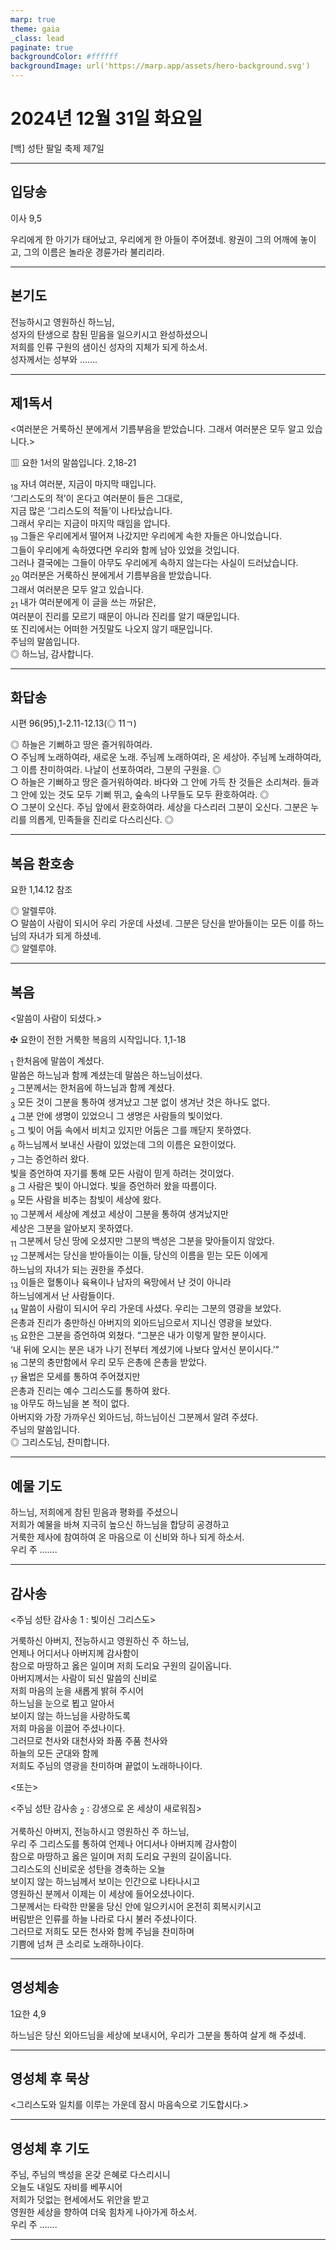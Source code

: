 ```yaml
---
marp: true
theme: gaia
_class: lead
paginate: true
backgroundColor: #ffffff
backgroundImage: url('https://marp.app/assets/hero-background.svg')
---
```


# 2024년 12월 31일 화요일

[백] 성탄 팔일 축제 제7일  




---

## 입당송

이사 9,5

우리에게 한 아기가 태어났고, 우리에게 한 아들이 주어졌네. 왕권이 그의 어깨에 놓이고, 그의 이름은 놀라운 경륜가라 불리리라.  
  


---

## 본기도

전능하시고 영원하신 하느님,  
성자의 탄생으로 참된 믿음을 일으키시고 완성하셨으니  
저희를 인류 구원의 샘이신 성자의 지체가 되게 하소서.  
성자께서는 성부와 …….  
  


---

## 제1독서

<여러분은 거룩하신 분에게서 기름부음을 받았습니다. 그래서 여러분은 모두 알고 있습니다.>

▥ 요한 1서의 말씀입니다. 2,18-21

<sub>18</sub> 자녀 여러분, 지금이 마지막 때입니다.  
‘그리스도의 적’이 온다고 여러분이 들은 그대로,  
지금 많은 ‘그리스도의 적들’이 나타났습니다.  
그래서 우리는 지금이 마지막 때임을 압니다.  
<sub>19</sub> 그들은 우리에게서 떨어져 나갔지만 우리에게 속한 자들은 아니었습니다.  
그들이 우리에게 속하였다면 우리와 함께 남아 있었을 것입니다.  
그러나 결국에는 그들이 아무도 우리에게 속하지 않는다는 사실이 드러났습니다.  
<sub>20</sub> 여러분은 거룩하신 분에게서 기름부음을 받았습니다.  
그래서 여러분은 모두 알고 있습니다.  
<sub>21</sub> 내가 여러분에게 이 글을 쓰는 까닭은,  
여러분이 진리를 모르기 때문이 아니라 진리를 알기 때문입니다.  
또 진리에서는 어떠한 거짓말도 나오지 않기 때문입니다.  
주님의 말씀입니다.  
◎ 하느님, 감사합니다.  
  


---

## 화답송

시편 96(95),1-2.11-12.13(◎ 11ㄱ)

◎ 하늘은 기뻐하고 땅은 즐거워하여라.  
○ 주님께 노래하여라, 새로운 노래. 주님께 노래하여라, 온 세상아. 주님께 노래하여라, 그 이름 찬미하여라. 나날이 선포하여라, 그분의 구원을. ◎  
○ 하늘은 기뻐하고 땅은 즐거워하여라. 바다와 그 안에 가득 찬 것들은 소리쳐라. 들과 그 안에 있는 것도 모두 기뻐 뛰고, 숲속의 나무들도 모두 환호하여라. ◎  
○ 그분이 오신다. 주님 앞에서 환호하여라. 세상을 다스리러 그분이 오신다. 그분은 누리를 의롭게, 민족들을 진리로 다스리신다. ◎  
  


---

## 복음 환호송

요한 1,14.12 참조

◎ 알렐루야.  
○ 말씀이 사람이 되시어 우리 가운데 사셨네. 그분은 당신을 받아들이는 모든 이를 하느님의 자녀가 되게 하셨네.  
◎ 알렐루야.  
  


---

## 복음

<말씀이 사람이 되셨다.>

✠ 요한이 전한 거룩한 복음의 시작입니다. 1,1-18

<sub>1</sub> 한처음에 말씀이 계셨다.  
말씀은 하느님과 함께 계셨는데 말씀은 하느님이셨다.  
<sub>2</sub> 그분께서는 한처음에 하느님과 함께 계셨다.  
<sub>3</sub> 모든 것이 그분을 통하여 생겨났고 그분 없이 생겨난 것은 하나도 없다.  
<sub>4</sub> 그분 안에 생명이 있었으니 그 생명은 사람들의 빛이었다.  
<sub>5</sub> 그 빛이 어둠 속에서 비치고 있지만 어둠은 그를 깨닫지 못하였다.  
<sub>6</sub> 하느님께서 보내신 사람이 있었는데 그의 이름은 요한이었다.  
<sub>7</sub> 그는 증언하러 왔다.  
빛을 증언하여 자기를 통해 모든 사람이 믿게 하려는 것이었다.  
<sub>8</sub> 그 사람은 빛이 아니었다. 빛을 증언하러 왔을 따름이다.  
<sub>9</sub> 모든 사람을 비추는 참빛이 세상에 왔다.  
<sub>10</sub> 그분께서 세상에 계셨고 세상이 그분을 통하여 생겨났지만  
세상은 그분을 알아보지 못하였다.  
<sub>11</sub> 그분께서 당신 땅에 오셨지만 그분의 백성은 그분을 맞아들이지 않았다.  
<sub>12</sub> 그분께서는 당신을 받아들이는 이들, 당신의 이름을 믿는 모든 이에게  
하느님의 자녀가 되는 권한을 주셨다.  
<sub>13</sub> 이들은 혈통이나 육욕이나 남자의 욕망에서 난 것이 아니라  
하느님에게서 난 사람들이다.  
<sub>14</sub> 말씀이 사람이 되시어 우리 가운데 사셨다. 우리는 그분의 영광을 보았다.  
은총과 진리가 충만하신 아버지의 외아드님으로서 지니신 영광을 보았다.  
<sub>15</sub> 요한은 그분을 증언하여 외쳤다. “그분은 내가 이렇게 말한 분이시다.  
‘내 뒤에 오시는 분은 내가 나기 전부터 계셨기에 나보다 앞서신 분이시다.’”  
<sub>16</sub> 그분의 충만함에서 우리 모두 은총에 은총을 받았다.  
<sub>17</sub> 율법은 모세를 통하여 주어졌지만  
은총과 진리는 예수 그리스도를 통하여 왔다.  
<sub>18</sub> 아무도 하느님을 본 적이 없다.  
아버지와 가장 가까우신 외아드님, 하느님이신 그분께서 알려 주셨다.  
주님의 말씀입니다.  
◎ 그리스도님, 찬미합니다.  
  


---

## 예물 기도

하느님, 저희에게 참된 믿음과 평화를 주셨으니  
저희가 예물을 바쳐 지극히 높으신 하느님을 합당히 공경하고  
거룩한 제사에 참여하여 온 마음으로 이 신비와 하나 되게 하소서.  
우리 주 …….  
  


---

## 감사송

<주님 성탄 감사송 1 : 빛이신 그리스도>

거룩하신 아버지, 전능하시고 영원하신 주 하느님,  
언제나 어디서나 아버지께 감사함이  
참으로 마땅하고 옳은 일이며 저희 도리요 구원의 길이옵니다.  
아버지께서는 사람이 되신 말씀의 신비로  
저희 마음의 눈을 새롭게 밝혀 주시어  
하느님을 눈으로 뵙고 알아서  
보이지 않는 하느님을 사랑하도록  
저희 마음을 이끌어 주셨나이다.  
그러므로 천사와 대천사와 좌품 주품 천사와  
하늘의 모든 군대와 함께  
저희도 주님의 영광을 찬미하며 끝없이 노래하나이다.  
  
<또는>  
  
<주님 성탄 감사송 <sub>2</sub> : 강생으로 온 세상이 새로워짐>  
  
  
거룩하신 아버지, 전능하시고 영원하신 주 하느님,  
우리 주 그리스도를 통하여 언제나 어디서나 아버지께 감사함이  
참으로 마땅하고 옳은 일이며 저희 도리요 구원의 길이옵니다.  
그리스도의 신비로운 성탄을 경축하는 오늘  
보이지 않는 하느님께서 보이는 인간으로 나타나시고  
영원하신 분께서 이제는 이 세상에 들어오셨나이다.  
그분께서는 타락한 만물을 당신 안에 일으키시어 온전히 회복시키시고  
버림받은 인류를 하늘 나라로 다시 불러 주셨나이다.  
그러므로 저희도 모든 천사와 함께 주님을 찬미하며  
기쁨에 넘쳐 큰 소리로 노래하나이다.  


---

## 영성체송

1요한 4,9

하느님은 당신 외아드님을 세상에 보내시어, 우리가 그분을 통하여 살게 해 주셨네.  
  


---

## 영성체 후 묵상

<그리스도와 일치를 이루는 가운데 잠시 마음속으로 기도합시다.>  


---

## 영성체 후 기도

주님, 주님의 백성을 온갖 은혜로 다스리시니  
오늘도 내일도 자비를 베푸시어  
저희가 덧없는 현세에서도 위안을 받고  
영원한 세상을 향하여 더욱 힘차게 나아가게 하소서.  
우리 주 …….  
  


---
